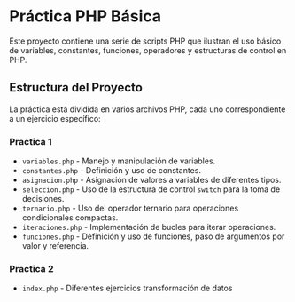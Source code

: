 # Práctica PHP Básica

Este proyecto contiene una serie de scripts PHP que ilustran el uso básico de variables, constantes, funciones, operadores y estructuras de control en PHP.

## Estructura del Proyecto

La práctica está dividida en varios archivos PHP, cada uno correspondiente a un ejercicio específico:

### Practica 1
- `variables.php` - Manejo y manipulación de variables.
- `constantes.php` - Definición y uso de constantes.
- `asignacion.php` - Asignación de valores a variables de diferentes tipos.
- `seleccion.php` - Uso de la estructura de control `switch` para la toma de decisiones.
- `ternario.php` - Uso del operador ternario para operaciones condicionales compactas.
- `iteraciones.php` - Implementación de bucles para iterar operaciones.
- `funciones.php` - Definición y uso de funciones, paso de argumentos por valor y referencia.

### Practica 2

- `index.php` - Diferentes ejercicios transformación de datos
